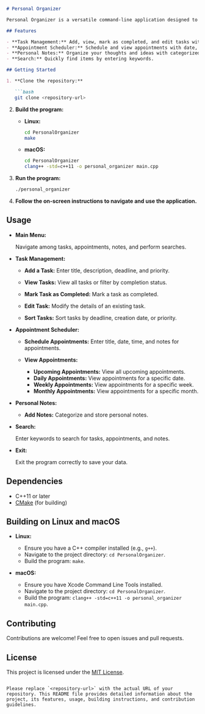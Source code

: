 ```markdown
# Personal Organizer

Personal Organizer is a versatile command-line application designed to assist you in managing tasks, appointments, and personal notes, offering an efficient solution for organizing your daily life.

## Features

- **Task Management:** Add, view, mark as completed, and edit tasks with deadlines and priorities.
- **Appointment Scheduler:** Schedule and view appointments with date, time, and notes.
- **Personal Notes:** Organize your thoughts and ideas with categorized notes.
- **Search:** Quickly find items by entering keywords.

## Getting Started

1. **Clone the repository:**

   ```bash
   git clone <repository-url>
   ```

2. **Build the program:**

   - **Linux:**
     ```bash
     cd PersonalOrganizer
     make
     ```

   - **macOS:**
     ```bash
     cd PersonalOrganizer
     clang++ -std=c++11 -o personal_organizer main.cpp
     ```

3. **Run the program:**

   ```bash
   ./personal_organizer
   ```

4. **Follow the on-screen instructions to navigate and use the application.**

## Usage

- **Main Menu:**

  Navigate among tasks, appointments, notes, and perform searches.

- **Task Management:**

  - **Add a Task:**
    Enter title, description, deadline, and priority.

  - **View Tasks:**
    View all tasks or filter by completion status.

  - **Mark Task as Completed:**
    Mark a task as completed.

  - **Edit Task:**
    Modify the details of an existing task.

  - **Sort Tasks:**
    Sort tasks by deadline, creation date, or priority.

- **Appointment Scheduler:**

  - **Schedule Appointments:**
    Enter title, date, time, and notes for appointments.

  - **View Appointments:**
    - **Upcoming Appointments:**
      View all upcoming appointments.
    - **Daily Appointments:**
      View appointments for a specific date.
    - **Weekly Appointments:**
      View appointments for a specific week.
    - **Monthly Appointments:**
      View appointments for a specific month.

- **Personal Notes:**

  - **Add Notes:**
    Categorize and store personal notes.

- **Search:**

  Enter keywords to search for tasks, appointments, and notes.

- **Exit:**

  Exit the program correctly to save your data.

## Dependencies

- C++11 or later
- [CMake](https://cmake.org/) (for building)

## Building on Linux and macOS

- **Linux:**
  - Ensure you have a C++ compiler installed (e.g., `g++`).
  - Navigate to the project directory: `cd PersonalOrganizer`.
  - Build the program: `make`.

- **macOS:**
  - Ensure you have Xcode Command Line Tools installed.
  - Navigate to the project directory: `cd PersonalOrganizer`.
  - Build the program: `clang++ -std=c++11 -o personal_organizer main.cpp`.

## Contributing

Contributions are welcome! Feel free to open issues and pull requests.

## License

This project is licensed under the [MIT License](LICENSE).
```

Please replace `<repository-url>` with the actual URL of your repository. This README file provides detailed information about the project, its features, usage, building instructions, and contribution guidelines.
